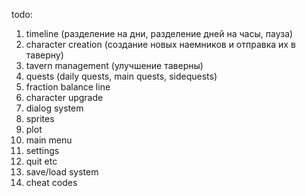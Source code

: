 todo:

1. timeline (разделение на дни, разделение дней на часы, пауза)
2. character creation (создание новых наемников и отправка их в таверну)
3. tavern management (улучшение таверны)
4. quests (daily quests, main quests, sidequests)
5. fraction balance line
6. character upgrade
7. dialog system
8. sprites
9. plot
10. main menu
11. settings
12. quit etc
13. save/load system
14. cheat codes